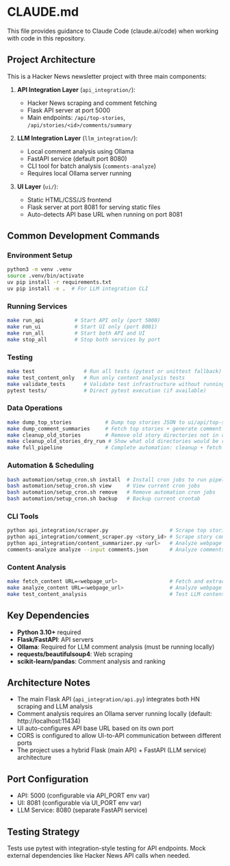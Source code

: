 # CLAUDE.md

This file provides guidance to Claude Code (claude.ai/code) when working with code in this repository.

## Project Architecture

This is a Hacker News newsletter project with three main components:

1. **API Integration Layer** (`api_integration/`):
   - Hacker News scraping and comment fetching
   - Flask API server at port 5000
   - Main endpoints: `/api/top-stories`, `/api/stories/<id>/comments/summary`

2. **LLM Integration Layer** (`llm_integration/`):
   - Local comment analysis using Ollama
   - FastAPI service (default port 8080)
   - CLI tool for batch analysis (`comments-analyze`)
   - Requires local Ollama server running

3. **UI Layer** (`ui/`):
   - Static HTML/CSS/JS frontend
   - Flask server at port 8081 for serving static files
   - Auto-detects API base URL when running on port 8081

## Common Development Commands

### Environment Setup
```bash
python3 -m venv .venv
source .venv/bin/activate
uv pip install -r requirements.txt
uv pip install -e .  # For LLM integration CLI
```

### Running Services
```bash
make run_api          # Start API only (port 5000)
make run_ui           # Start UI only (port 8081)
make run_all          # Start both API and UI
make stop_all         # Stop both services by port
```

### Testing
```bash
make test                # Run all tests (pytest or unittest fallback)
make test_content_only   # Run only content analysis tests
make validate_tests      # Validate test infrastructure without running tests
pytest tests/            # Direct pytest execution (if available)
```

### Data Operations
```bash
make dump_top_stories           # Dump top stories JSON to ui/api/top-stories.json
make dump_comment_summaries     # Fetch top stories + generate comment summaries for all stories
make cleanup_old_stories        # Remove old story directories not in current top stories
make cleanup_old_stories_dry_run # Show what old directories would be removed (dry run)
make full_pipeline              # Complete automation: cleanup + fetch stories + generate summaries
```

### Automation & Scheduling
```bash
bash automation/setup_cron.sh install  # Install cron jobs to run pipeline every 4 hours
bash automation/setup_cron.sh view     # View current cron jobs
bash automation/setup_cron.sh remove   # Remove automation cron jobs
bash automation/setup_cron.sh backup   # Backup current crontab
```

### CLI Tools
```bash
python api_integration/scraper.py                    # Scrape top stories
python api_integration/comment_scraper.py <story_id> # Scrape story comments
python api_integration/content_summarizer.py <url>   # Analyze webpage content with LLM
comments-analyze analyze --input comments.json       # Analyze comments with LLM
```

### Content Analysis
```bash
make fetch_content URL=<webpage_url>                 # Fetch and extract webpage content (no LLM)
make analyze_content URL=<webpage_url>               # Analyze webpage content using LLM
make test_content_analysis                           # Test LLM content analysis with sample data
```

## Key Dependencies

- **Python 3.10+** required
- **Flask/FastAPI**: API servers
- **Ollama**: Required for LLM comment analysis (must be running locally)
- **requests/beautifulsoup4**: Web scraping
- **scikit-learn/pandas**: Comment analysis and ranking

## Architecture Notes

- The main Flask API (`api_integration/api.py`) integrates both HN scraping and LLM analysis
- Comment analysis requires an Ollama server running locally (default: http://localhost:11434)
- UI auto-configures API base URL based on its own port
- CORS is configured to allow UI-to-API communication between different ports
- The project uses a hybrid Flask (main API) + FastAPI (LLM service) architecture

## Port Configuration

- API: 5000 (configurable via API_PORT env var)
- UI: 8081 (configurable via UI_PORT env var)
- LLM Service: 8080 (separate FastAPI service)

## Testing Strategy

Tests use pytest with integration-style testing for API endpoints. Mock external dependencies like Hacker News API calls when needed.